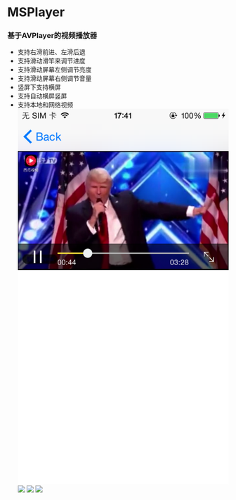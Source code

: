 # MSPlayer
### 基于AVPlayer的视频播放器
* 支持右滑前进、左滑后退
* 支持滑动滑竿来调节进度
* 支持滑动屏幕左侧调节亮度
* 支持滑动屏幕右侧调节音量
* 竖屏下支持横屏
* 支持自动横屏竖屏
* 支持本地和网络视频
![](https://raw.githubusercontent.com/misslove1015/DemoPictures/master/MSPlayer1.png)
![](https://raw.githubusercontent.com/misslove1015/DemoPictures/master/MSPlayer2.png)
![](https://raw.githubusercontent.com/misslove1015/DemoPictures/master/MSPlayer3.png)
![](https://raw.githubusercontent.com/misslove1015/DemoPictures/master/MSPlayer4.png)
